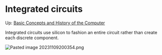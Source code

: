 # Integrated circuits

Up: [Basic Concepts and History of the Computer](basic_concepts_and_history_of_the_computer)

Integrated circuits use silicon to fashion an entire circuit rather than create each discrete component.

![Pasted image 20231109200354.png](pasted_image_20231109200354.png)